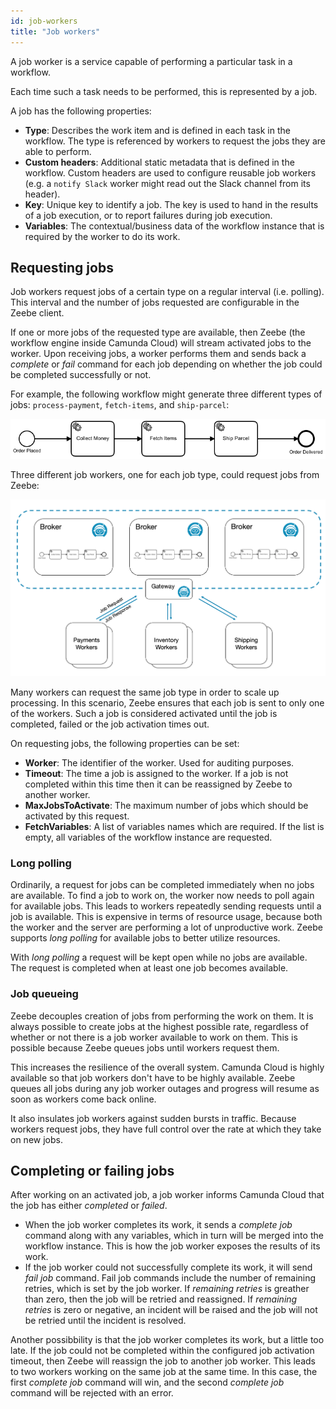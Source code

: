 ```yaml
---
id: job-workers
title: "Job workers"
---
```


A job worker is a service capable of performing a particular task in a workflow.

Each time such a task needs to be performed, this is represented by a job.

A job has the following properties:

- **Type**: Describes the work item and is defined in each task in the workflow. The type is referenced by workers to request the jobs they are able to perform.
- **Custom headers**: Additional static metadata that is defined in the workflow. Custom headers are used to configure reusable job workers (e.g. a `notify Slack` worker might read out the Slack channel from its header).
- **Key**: Unique key to identify a job. The key is used to hand in the results of a job execution, or to report failures during job execution.
- **Variables**: The contextual/business data of the workflow instance that is required by the worker to do its work.

## Requesting jobs

Job workers request jobs of a certain type on a regular interval (i.e. polling). This interval and the number of jobs requested are configurable in the Zeebe client.

If one or more jobs of the requested type are available, then Zeebe (the workflow engine inside Camunda Cloud) will stream activated jobs to the worker. Upon receiving jobs, a worker performs them and sends back a _complete_ or _fail_
command for each job depending on whether the job could be completed successfully or not.

For example, the following workflow might generate three different types of jobs: `process-payment`, `fetch-items`, and `ship-parcel`:

![order-workflow-model](assets/order-process.png)

Three different job workers, one for each job type, could request jobs from Zeebe:

![zeebe-job-workers-requesting-jobs](assets/zeebe-job-workers-graphic.png)

Many workers can request the same job type in order to scale up processing. In this scenario, Zeebe ensures that each job is sent to only one of the workers.
Such a job is considered activated until the job is completed, failed or the job activation times out.

On requesting jobs, the following properties can be set:

- **Worker**: The identifier of the worker. Used for auditing purposes.
- **Timeout**: The time a job is assigned to the worker. If a job is not completed within this time then it can be reassigned by Zeebe to another worker.
- **MaxJobsToActivate**: The maximum number of jobs which should be activated by this request.
- **FetchVariables**: A list of variables names which are required. If the list is empty, all variables of the workflow instance are requested.

### Long polling

Ordinarily, a request for jobs can be completed immediately when no jobs are available.
To find a job to work on, the worker now needs to poll again for available jobs.
This leads to workers repeatedly sending requests until a job is available.
This is expensive in terms of resource usage, because both the worker and the server are performing a lot of unproductive work. Zeebe supports _long polling_ for available jobs to better utilize resources.

With _long polling_ a request will be kept open while no jobs are available.
The request is completed when at least one job becomes available.

### Job queueing

Zeebe decouples creation of jobs from performing the work on them. It is always possible to create jobs at the highest possible rate, regardless of whether or not there is a job worker available to work on them. This is possible because Zeebe queues jobs until workers request them.

This increases the resilience of the overall system. Camunda Cloud is highly available so that job workers don't have to be highly available. Zeebe queues all jobs during any job worker outages and progress will resume as soon as workers come back online.

It also insulates job workers against sudden bursts in traffic. Because workers request jobs, they have full control over the rate at which they take on new jobs.

## Completing or failing jobs

After working on an activated job, a job worker informs Camunda Cloud that the job has either _completed_ or _failed_.

- When the job worker completes its work, it sends a _complete job_ command along with any variables, which in turn will be merged into the workflow instance. This is how the job worker exposes the results of its work.
- If the job worker could not successfully complete its work, it will send _fail job_ command. Fail job commands include the number of remaining retries, which is set by the job worker. If _remaining retries_ is greather than zero, then the job will be retried and reassigned. If _remaining retries_ is zero or negative, an incident will be raised and the job will not be retried until the incident is resolved.

Another possibbility is that the job worker completes its work, but a little too late. If the job could not be completed within the configured job activation timeout, then Zeebe will reassign the job to another job worker. This leads to two workers working on the same job at the same time. In this case, the first _complete job_ command will win, and the second _complete job_ command will be rejected with an error.
